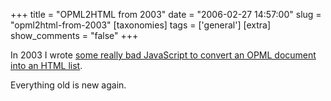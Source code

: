 +++
title = "OPML2HTML from 2003"
date = "2006-02-27 14:57:00"
slug = "opml2html-from-2003"
[taxonomies]
tags = ['general']
[extra]
show_comments = "false"
+++

In 2003 I wrote [some really bad JavaScript to convert an OPML document into an HTML list](http://philwilson.org/code/opml2html/).

Everything old is new again.
